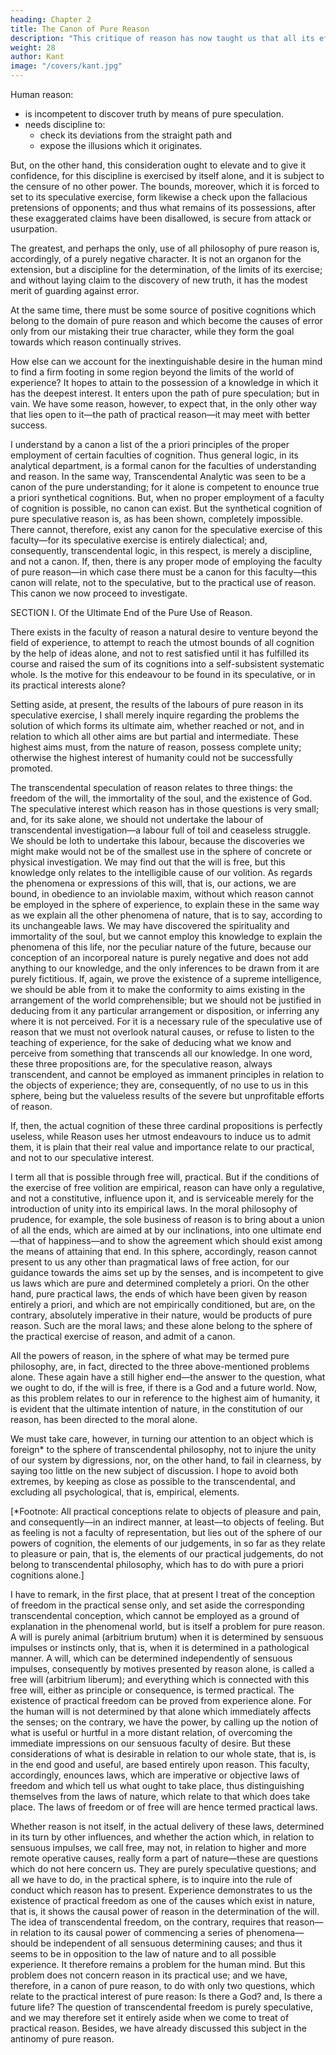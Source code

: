 ```yaml
---
heading: Chapter 2
title: The Canon of Pure Reason
description: "This critique of reason has now taught us that all its efforts to extend the bounds of knowledge are utterly fruitless"
weight: 28
author: Kant
image: "/covers/kant.jpg"
---
```



Human reason:
- is incompetent to discover truth by means of pure speculation.
- needs discipline to:
  - check its deviations from the straight path and
  - expose the illusions which it originates. 

But, on the other hand, this consideration ought to elevate and to give it confidence, for this discipline is exercised by itself alone, and it is subject to the censure of no other power. The bounds, moreover, which it is forced to set to its speculative exercise, form likewise a check upon the fallacious pretensions of opponents; and thus what remains of its possessions, after these exaggerated claims have been disallowed, is secure from attack or usurpation. 

The greatest, and perhaps the only, use of all philosophy of pure reason is, accordingly, of a purely negative character. It is not an organon for the extension, but a discipline for the determination, of the limits of its exercise; and without laying claim to the discovery of new truth, it has the modest merit of guarding against error.

At the same time, there must be some source of positive cognitions which belong to the domain of pure reason and which become the causes of error only from our mistaking their true character, while they form the goal towards which reason continually strives.

How else can we account for the inextinguishable desire in the human mind to find a firm footing in some region beyond the limits of the world of experience? It hopes to attain to the possession of a knowledge in which it has the deepest interest. It enters upon the path of pure speculation; but in vain. We have some reason, however, to expect that, in the only other way that lies open to it—the path of practical reason—it may meet with better success.

I understand by a canon a list of the a priori principles of the proper employment of certain faculties of cognition. Thus general logic, in its analytical department, is a formal canon for the faculties of understanding and reason. In the same way, Transcendental Analytic was seen to be a canon of the pure understanding; for it alone is competent to enounce true a priori synthetical cognitions. But, when no proper employment of a faculty of cognition is possible, no canon can exist. But the synthetical cognition of pure speculative reason is, as has been shown, completely impossible. There cannot, therefore, exist any canon for the speculative exercise of this faculty—for its speculative exercise is entirely dialectical; and, consequently, transcendental logic, in this respect, is merely a discipline, and not a canon. If, then, there is any proper mode of employing the faculty of pure reason—in which case there must be a canon for this faculty—this canon will relate, not to the speculative, but to the practical use of reason. This canon we now proceed to investigate.

SECTION I. Of the Ultimate End of the Pure Use of Reason.

There exists in the faculty of reason a natural desire to venture beyond the field of experience, to attempt to reach the utmost bounds of all cognition by the help of ideas alone, and not to rest satisfied until it has fulfilled its course and raised the sum of its cognitions into a self-subsistent systematic whole. Is the motive for this endeavour to be found in its speculative, or in its practical interests alone?

Setting aside, at present, the results of the labours of pure reason in its speculative exercise, I shall merely inquire regarding the problems the solution of which forms its ultimate aim, whether reached or not, and in relation to which all other aims are but partial and intermediate. These highest aims must, from the nature of reason, possess complete unity; otherwise the highest interest of humanity could not be successfully promoted.

The transcendental speculation of reason relates to three things: the freedom of the will, the immortality of the soul, and the existence of God. The speculative interest which reason has in those questions is very small; and, for its sake alone, we should not undertake the labour of transcendental investigation—a labour full of toil and ceaseless struggle. We should be loth to undertake this labour, because the discoveries we might make would not be of the smallest use in the sphere of concrete or physical investigation. We may find out that the will is free, but this knowledge only relates to the intelligible cause of our volition. As regards the phenomena or expressions of this will, that is, our actions, we are bound, in obedience to an inviolable maxim, without which reason cannot be employed in the sphere of experience, to explain these in the same way as we explain all the other phenomena of nature, that is to say, according to its unchangeable laws. We may have discovered the spirituality and immortality of the soul, but we cannot employ this knowledge to explain the phenomena of this life, nor the peculiar nature of the future, because our conception of an incorporeal nature is purely negative and does not add anything to our knowledge, and the only inferences to be drawn from it are purely fictitious. If, again, we prove the existence of a supreme intelligence, we should be able from it to make the conformity to aims existing in the arrangement of the world comprehensible; but we should not be justified in deducing from it any particular arrangement or disposition, or inferring any where it is not perceived. For it is a necessary rule of the speculative use of reason that we must not overlook natural causes, or refuse to listen to the teaching of experience, for the sake of deducing what we know and perceive from something that transcends all our knowledge. In one word, these three propositions are, for the speculative reason, always transcendent, and cannot be employed as immanent principles in relation to the objects of experience; they are, consequently, of no use to us in this sphere, being but the valueless results of the severe but unprofitable efforts of reason.

If, then, the actual cognition of these three cardinal propositions is perfectly useless, while Reason uses her utmost endeavours to induce us to admit them, it is plain that their real value and importance relate to our practical, and not to our speculative interest.

I term all that is possible through free will, practical. But if the conditions of the exercise of free volition are empirical, reason can have only a regulative, and not a constitutive, influence upon it, and is serviceable merely for the introduction of unity into its empirical laws. In the moral philosophy of prudence, for example, the sole business of reason is to bring about a union of all the ends, which are aimed at by our inclinations, into one ultimate end—that of happiness—and to show the agreement which should exist among the means of attaining that end. In this sphere, accordingly, reason cannot present to us any other than pragmatical laws of free action, for our guidance towards the aims set up by the senses, and is incompetent to give us laws which are pure and determined completely a priori. On the other hand, pure practical laws, the ends of which have been given by reason entirely a priori, and which are not empirically conditioned, but are, on the contrary, absolutely imperative in their nature, would be products of pure reason. Such are the moral laws; and these alone belong to the sphere of the practical exercise of reason, and admit of a canon.

All the powers of reason, in the sphere of what may be termed pure philosophy, are, in fact, directed to the three above-mentioned problems alone. These again have a still higher end—the answer to the question, what we ought to do, if the will is free, if there is a God and a future world. Now, as this problem relates to our in reference to the highest aim of humanity, it is evident that the ultimate intention of nature, in the constitution of our reason, has been directed to the moral alone.

We must take care, however, in turning our attention to an object which is foreign* to the sphere of transcendental philosophy, not to injure the unity of our system by digressions, nor, on the other hand, to fail in clearness, by saying too little on the new subject of discussion. I hope to avoid both extremes, by keeping as close as possible to the transcendental, and excluding all psychological, that is, empirical, elements.

   [*Footnote: All practical conceptions relate to objects of pleasure and
pain, and consequently—in an indirect manner, at least—to objects of
feeling. But as feeling is not a faculty of representation, but lies
out of the sphere of our powers of cognition, the elements of our
judgements, in so far as they relate to pleasure or pain, that is, the
elements of our practical judgements, do not belong to transcendental
philosophy, which has to do with pure a priori cognitions alone.]

I have to remark, in the first place, that at present I treat of the conception of freedom in the practical sense only, and set aside the corresponding transcendental conception, which cannot be employed as a ground of explanation in the phenomenal world, but is itself a problem for pure reason. A will is purely animal (arbitrium brutum) when it is determined by sensuous impulses or instincts only, that is, when it is determined in a pathological manner. A will, which can be determined independently of sensuous impulses, consequently by motives presented by reason alone, is called a free will (arbitrium liberum); and everything which is connected with this free will, either as principle or consequence, is termed practical. The existence of practical freedom can be proved from experience alone. For the human will is not determined by that alone which immediately affects the senses; on the contrary, we have the power, by calling up the notion of what is useful or hurtful in a more distant relation, of overcoming the immediate impressions on our sensuous faculty of desire. But these considerations of what is desirable in relation to our whole state, that is, is in the end good and useful, are based entirely upon reason. This faculty, accordingly, enounces laws, which are imperative or objective laws of freedom and which tell us what ought to take place, thus distinguishing themselves from the laws of nature, which relate to that which does take place. The laws of freedom or of free will are hence termed practical laws.

Whether reason is not itself, in the actual delivery of these laws, determined in its turn by other influences, and whether the action which, in relation to sensuous impulses, we call free, may not, in relation to higher and more remote operative causes, really form a part of nature—these are questions which do not here concern us. They are purely speculative questions; and all we have to do, in the practical sphere, is to inquire into the rule of conduct which reason has to present. Experience demonstrates to us the existence of practical freedom as one of the causes which exist in nature, that is, it shows the causal power of reason in the determination of the will. The idea of transcendental freedom, on the contrary, requires that reason—in relation to its causal power of commencing a series of phenomena—should be independent of all sensuous determining causes; and thus it seems to be in opposition to the law of nature and to all possible experience. It therefore remains a problem for the human mind. But this problem does not concern reason in its practical use; and we have, therefore, in a canon of pure reason, to do with only two questions, which relate to the practical interest of pure reason: Is there a God? and, Is there a future life? The question of transcendental freedom is purely speculative, and we may therefore set it entirely aside when we come to treat of practical reason. Besides, we have already discussed this subject in the antinomy of pure reason.
